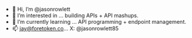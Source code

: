 - 👋 Hi, I’m @jasonrowlett
- 👀 I’m interested in ... building APIs + API mashups.
- 🌱 I’m currently learning ... API programming + endpoint management.
- 📫 jay@foretoken.co... X: @jasonrowlett85 

<!---
jasonrowlett/jasonrowlett is a ✨ special ✨ repository because its `README.md` (this file) appears on your GitHub profile.
You can click the Preview link to take a look at your changes.
--->
